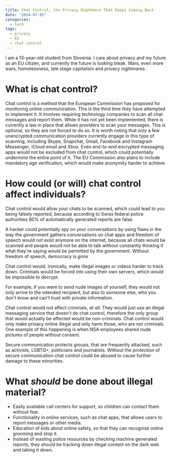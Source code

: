 ```yaml
---
title: Chat Control, the Privacy Nightmare That Keeps Coming Back
date: "2024-07-05"
categories:
  - tech
tags:
  - privacy
  - EU
  - chat control
---
```


I am a 13-year-old student from Slovenia. I care about privacy and my future as an EU citizen, and currently the future is looking bleak. Wars, even more wars, homelessness, late stage capitalism and privacy nightmares.

# What is chat control?

Chat control is a method that the European Commission has proposed for monitoring online communication. This is the third time they have attempted to implement it. It involves requiring technology companies to scan all chat messages and report them. While it has not yet been implemented, there is currently a law in place that allows providers to scan your messages. This is optional, so they are not forced to do so. It is worth noting that only a few unencrypted communication providers currently engage in this type of scanning, including Skype, Snapchat, Gmail, Facebook and Instagram Messenger, iCloud email and Xbox. Even end-to-end encrypted messaging apps would not be excluded from chat control, which could potentially undermine the entire point of it. The EU Commission also plans to include mandatory age verification, which would make anonymity harder to achieve

# How could (or will) chat control affect individuals?

Chat control would allow your chats to be scanned, which could lead to you being falsely reported, because according to Swiss federal police authorities 80% of automatically generated reports are false.

A hacker could potentially spy on your conversations by using flaws in the way the government gathers conversations on chat apps and freedom of speech would not exist anymore on the internet, because all chats would be scanned and people would not be able to talk without constantly thinking if what they're saying would be permitted by the government. Without freedom of speech, democracy is _gone_

Chat control would, ironically, make illegal images or videos harder to track down. Criminals would be forced into using their own servers, which would be impossible to decrypt.

For example, if you were to send nude images of yourself, they would not only arrive to the intended recipient, but also to someone else, who you don't know and can't trust with private information.

Chat control would not affect criminals, _at all_. They would just use an illegal messaging service that doesn't do chat control, therefore the only group that would actually be affected would be non-criminals. Chat control would only make privacy online illegal and only harm those, who are not criminals. One example of this happening is when NSA employees shared nude pictures of people without consent.

Secure communication protects groups, that are frequently attacked, such as activists, LGBTQ+, politicians and journalists. Without the protection of secure communication chat control could be abused to cause further damage to these minorities.

# What _should_ be done about illegal material?

- Easily available call centers for support, so children can contact them without fear.
- Functionality in online services, such as chat apps, that allows users to report messages or other media.
- Education of kids about online safety, so that they can recognise online grooming and stop it.
- Instead of wasting police resources by checking machine generated reports, they should be tracking down illegal content on the dark web and taking it down.
